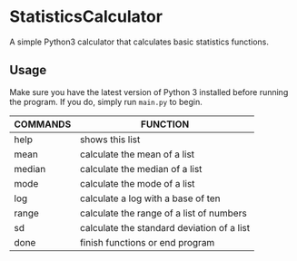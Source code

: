 # StatisticsCalculator
A simple Python3 calculator that calculates basic statistics functions.

## Usage
Make sure you have the latest version of Python 3 installed before running the program. If you do, simply run `main.py` to begin.

COMMANDS | FUNCTION
------ | ------
help | shows this list
mean | calculate the mean of a list
median | calculate the median of a list
mode | calculate the mode of a list
log | calculate a log with a base of ten
range | calculate the range of a list of numbers
sd | calculate the standard deviation of a list
done | finish functions or end program
